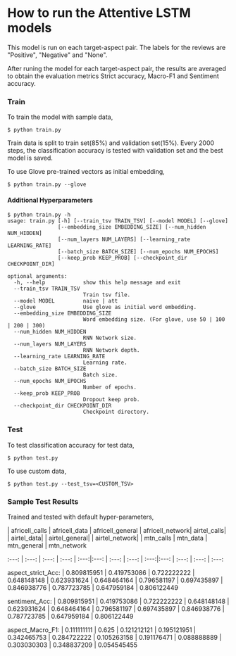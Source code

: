 # How to run the Attentive LSTM models

This model is run on each target-aspect pair. The labels for the reviews are "Positive", "Negative" and "None".


After runing the model for each target-aspect pair, the results are averaged to obtain the evaluation metrics Strict accuracy, Macro-F1 and Sentiment accuracy.



### Train
To train the model with sample data,
```
$ python train.py
```
Train data is split to train set(85%) and validation set(15%). Every 2000 steps, the classification accuracy is tested with validation set and the best model is saved.


To use Glove pre-trained vectors as initial embedding,
```
$ python train.py --glove
```

#### Additional Hyperparameters
```
$ python train.py -h
usage: train.py [-h] [--train_tsv TRAIN_TSV] [--model MODEL] [--glove]
                [--embedding_size EMBEDDING_SIZE] [--num_hidden NUM_HIDDEN]
                [--num_layers NUM_LAYERS] [--learning_rate LEARNING_RATE]
                [--batch_size BATCH_SIZE] [--num_epochs NUM_EPOCHS]
                [--keep_prob KEEP_PROB] [--checkpoint_dir CHECKPOINT_DIR]

optional arguments:
  -h, --help            show this help message and exit
  --train_tsv TRAIN_TSV
                        Train tsv file.
  --model MODEL         naive | att
  --glove               Use glove as initial word embedding.
  --embedding_size EMBEDDING_SIZE
                        Word embedding size. (For glove, use 50 | 100 | 200 | 300)
  --num_hidden NUM_HIDDEN
                        RNN Network size.
  --num_layers NUM_LAYERS
                        RNN Network depth.
  --learning_rate LEARNING_RATE
                        Learning rate.
  --batch_size BATCH_SIZE
                        Batch size.
  --num_epochs NUM_EPOCHS
                        Number of epochs.
  --keep_prob KEEP_PROB
                        Dropout keep prob.
  --checkpoint_dir CHECKPOINT_DIR
                        Checkpoint directory.
```



### Test
To test classification accuracy for test data,
```
$ python test.py
```

To use custom data,
```
$ python test.py --test_tsv=<CUSTOM_TSV>
```


### Sample Test Results
Trained and tested with default hyper-parameters,

 | africell_calls | africell_data | africell_general | africell_network|  airtel_calls| | airtel_data| | airtel_general| | airtel_network| | mtn_calls | mtn_data | mtn_general | mtn_network
 
 :---:    | :---:    | :---:   | :---:     | :---:|:---:    | :---:   | :---:     | :---:|:---:    | :---:   | :---:     | :---:
 
aspect_strict_Acc: | 0.809815951 | 0.419753086 | 0.722222222 | 0.648148148 | 0.623931624 | 0.648464164 | 0.796581197 | 0.697435897 | 0.846938776 | 0.787723785 | 0.647959184 | 0.806122449

sentiment_Acc: | 0.809815951 | 0.419753086 | 0.722222222 | 0.648148148 | 0.623931624 | 0.648464164 | 0.796581197 | 0.697435897 | 0.846938776 | 0.787723785 | 0.647959184 | 0.806122449

aspect_Macro_F1: | 0.111111111 | 0.625 | 0.121212121 | 0.195121951 | 0.342465753 | 0.284722222 | 0.105263158 | 0.191176471 | 0.088888889 | 0.303030303 | 0.348837209 | 0.054545455
